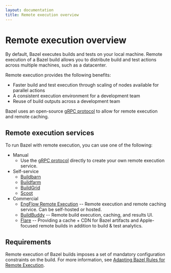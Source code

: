 ```yaml
---
layout: documentation
title: Remote execution overview
---
```


# Remote execution overview

By default, Bazel executes builds and tests on your local machine. Remote
execution of a Bazel build allows you to distribute build and test actions
across multiple machines, such as a datacenter.

Remote execution provides the following benefits:

*  Faster build and test execution through scaling of nodes available
   for parallel actions
*  A consistent execution environment for a development team
*  Reuse of build outputs across a development team

Bazel uses an open-source
[gRPC protocol](https://github.com/bazelbuild/remote-apis)
to allow for remote execution and remote caching.

## Remote execution services

To run Bazel with remote execution, you can use one of the following:

*   Manual
    *   Use the
        [gRPC protocol](https://github.com/bazelbuild/remote-apis)
        directly to create your own remote execution service.
*   Self-service
    *   [Buildbarn](https://github.com/buildbarn)
    *   [Buildfarm](https://github.com/bazelbuild/bazel-buildfarm)
    *   [BuildGrid](https://gitlab.com/BuildGrid/buildgrid)
    *   [Scoot](https://github.com/twitter/scoot)
*   Commercial
    *   [EngFlow Remote Execution](https://www.engflow.com) -- Remote execution
        and remote caching service. Can be self-hosted or hosted.
    *   [BuildBuddy](https://www.buildbuddy.io) -- Remote build execution,
        caching, and results UI.
    *   [Flare](https://www.flare.build) --  Providing a cache + CDN for Bazel
        artifacts and Apple-focused remote builds in addition to build & test analytics.

## Requirements

Remote execution of Bazel builds imposes a set of mandatory configuration
constraints on the build. For more information, see
[Adapting Bazel Rules for Remote Execution](remote-execution-rules.html).
